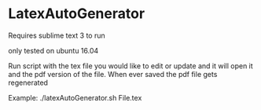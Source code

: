 # LatexAutoGenerator

Requires sublime text 3 to run

only tested on ubuntu 16.04

Run script with the tex file you would like to edit or update and it will open it and the pdf version of the file. When ever saved the pdf file gets regenerated

Example: 
	./latexAutoGenerator.sh File.tex